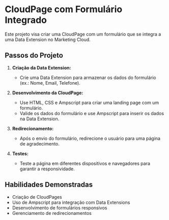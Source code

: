 # CloudPage com Formulário Integrado

Este projeto visa criar uma CloudPage com um formulário que se integra a uma Data Extension no Marketing Cloud.

## Passos do Projeto

1. **Criação da Data Extension:**
   - Crie uma Data Extension para armazenar os dados do formulário (ex.: Nome, Email, Telefone).

2. **Desenvolvimento da CloudPage:**
   - Use HTML, CSS e Ampscript para criar uma landing page com um formulário.
   - Valide os dados do formulário e use Ampscript para inserir os dados na Data Extension.

3. **Redirecionamento:**
   - Após o envio do formulário, redirecione o usuário para uma página de agradecimento.

4. **Testes:**
   - Teste a página em diferentes dispositivos e navegadores para garantir a responsividade.

## Habilidades Demonstradas
- Criação de CloudPages
- Uso de Ampscript para integração com Data Extensions
- Desenvolvimento de formulários responsivos
- Gerenciamento de redirecionamentos
